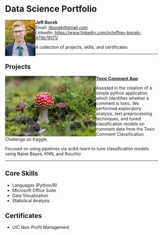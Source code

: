# Data Science Portfolio
<img align = "left" width = "100" height = "120" src = "https://github.com/jjbocek/Data-Science-Portfolio/blob/main/images/123.png">

**Jeff Bocek**     
Email: jjbocek@gmail.com  
LinkedIn: https://www.linkedin.com/in/jeffrey-bocek-479b78171/

A collection of projects, skills, and certificates 

---

## Projects

<img align = "left" width = "300" height = "200" src="https://github.com/jjbocek/Data-Science-Portfolio/blob/main/images/toxic%20mushroom.jpg"> **[Toxic Comment App](https://github.com/jjbocek/ToxicApp)** 

Assisted in the creation of a simple python application which identifies whether a comment is toxic. We performed exploratory analysis, text preprocessing techniques, and tuned classification models on comment data from the Toxic Comment Classification Challenge on Kaggle.

Focused on using pipelines via scikit-learn to tune classification models using Naive Bayes, KNN, and Rocchio  
  
    
---
    
## Core Skills
- Languages (Python/R)
- Microsoft Office Suite
- Data Visualization
- Statistical Analysis

## Certificates
- UIC Non-Profit Management
